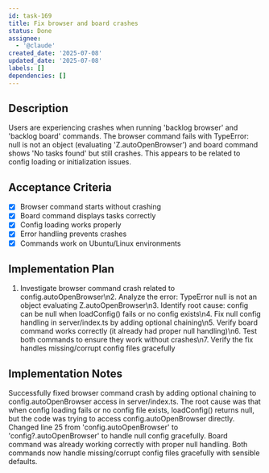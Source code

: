 ```yaml
---
id: task-169
title: Fix browser and board crashes
status: Done
assignee:
  - '@claude'
created_date: '2025-07-08'
updated_date: '2025-07-08'
labels: []
dependencies: []
---
```


## Description

Users are experiencing crashes when running 'backlog browser' and 'backlog board' commands. The browser command fails with TypeError: null is not an object (evaluating 'Z.autoOpenBrowser') and board command shows 'No tasks found' but still crashes. This appears to be related to config loading or initialization issues.

## Acceptance Criteria

- [x] Browser command starts without crashing
- [x] Board command displays tasks correctly
- [x] Config loading works properly
- [x] Error handling prevents crashes
- [x] Commands work on Ubuntu/Linux environments

## Implementation Plan

1. Investigate browser command crash related to config.autoOpenBrowser\n2. Analyze the error: TypeError null is not an object evaluating Z.autoOpenBrowser\n3. Identify root cause: config can be null when loadConfig() fails or no config exists\n4. Fix null config handling in server/index.ts by adding optional chaining\n5. Verify board command works correctly (it already had proper null handling)\n6. Test both commands to ensure they work without crashes\n7. Verify the fix handles missing/corrupt config files gracefully

## Implementation Notes

Successfully fixed browser command crash by adding optional chaining to config.autoOpenBrowser access in server/index.ts. The root cause was that when config loading fails or no config file exists, loadConfig() returns null, but the code was trying to access config.autoOpenBrowser directly. Changed line 25 from 'config.autoOpenBrowser' to 'config?.autoOpenBrowser' to handle null config gracefully. Board command was already working correctly with proper null handling. Both commands now handle missing/corrupt config files gracefully with sensible defaults.
